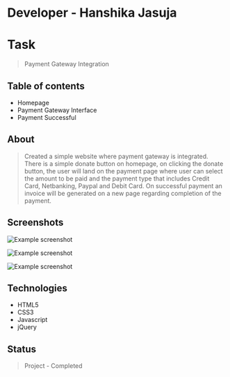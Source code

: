 # Developer - Hanshika Jasuja

# Task
> Payment Gateway Integration

## Table of contents
* Homepage
* Payment Gateway Interface
* Payment Successful

## About
> Created a simple website where payment gateway is integrated. There is a simple donate button on homepage, on clicking the donate button, the user will land on the payment page where user can select the amount to be paid and the payment type that includes Credit Card, Netbanking, Paypal and Debit Card. On successful payment an invoice will be generated on a new page regarding completion of the payment.

## Screenshots
![Example screenshot](./img/Homepage.png)<br>

![Example screenshot](./img/Payment.png)<br>

![Example screenshot](./img/PaymentSuccess.png)

## Technologies
* HTML5
* CSS3
* Javascript
* jQuery

## Status
> Project - Completed

